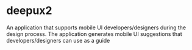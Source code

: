 # deepux2
An application that supports mobile UI developers/designers during the design process. The application generates mobile UI suggestions that developers/designers can use as a guide


